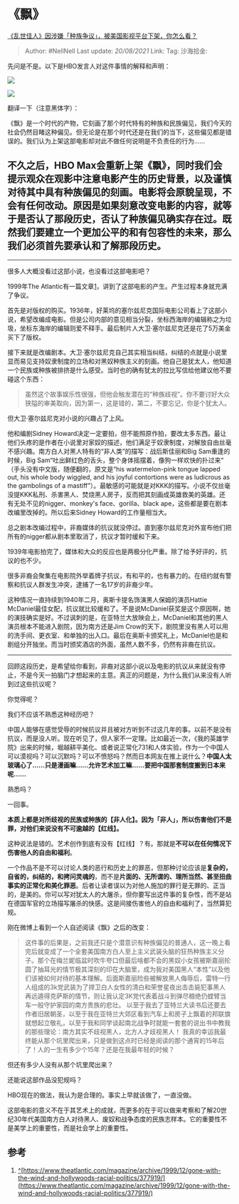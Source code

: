 # 《飘》
[《乱世佳人》因涉嫌「种族争议」，被美国影视平台下架，你怎么看？](https://www.zhihu.com/question/400530800/answer/1276292003)

> Author: #NellNell
> Last update: *20/08/2021*
> Link:
> Tag:
> 沙海拾金:

先问是不是。以下是HBO发言人对这件事情的解释和声明：

![](https://pic1.zhimg.com/50/v2-4272e8ed63d7548130332d7d3a1e7e2a_720w.jpg?source=c8b7c179)

![](https://pic1.zhimg.com/80/v2-4272e8ed63d7548130332d7d3a1e7e2a_720w.jpg?source=c8b7c179)

翻译一下（注意黑体字）：

《飘》是一个时代的产物，它刻画了那个时代特有的种族和民族偏见，我们今天的社会仍然目睹这种偏见。但无论是在那个时代还是在我们的当下，这些偏见都是错误的。我们认为上架这部电影却对此不做任何说明是不负责任的行为……

## **不久之后，HBO Max会重新上架《飘》，同时我们会提示观众在观影中注意电影产生的历史背景，以及谨慎对待其中具有种族偏见的刻画。电影将会原貌呈现，不会有任何改动。原因是如果刻意改变电影的内容，就等于是否认了那段历史，否认了种族偏见确实存在过。既然我们要建立一个更加公平的和有包容性的未来，那么我们必须首先要承认和了解那段历史。**

---

很多人大概没看过这部小说，也没看过这部电影吧？

1999年The Atlantic有一篇文章[1](#ref_1)，讲到了这部电影的产生。产生过程本身就充满了争议。

首先是对版权的购买。1936年，好莱坞的塞尔兹尼克国际电影公司看上了这部小说，希望改编成电影。但是公司内部的意见相当分裂，坐标西海岸的编辑称之为垃圾，坐标东海岸的编辑则爱不释手。最后制片人大卫·塞尔兹尼克还是花了5万美金买下了版权。

接下来就是改编剧本。大卫·塞尔兹尼克自己其实相当纠结，纠结的点就是小说里显而易见支持奴隶制度的立场和对黑奴种族主义的刻画。他自己是犹太人，他知道一个民族或种族被排挤是什么感受。当时也的确有犹太的拉比写信给他建议他不要碰这个东西：

> 虽然这个故事娱乐性很强，但他会触发潜在的“种族歧视”。你不要讨好大众狭隘的审美取向，因为第一，这是错的，第二，不要忘记，你是个犹太人。

但大卫·塞尔兹尼克对小说的兴趣占了上风。

他和编剧Sidney Howard决定一定要拍，但不能照原作拍，要改太多东西。最让他们头疼的是作者在小说里对家奴的描述，他们满足于奴隶制度，对解放自由丝毫不感兴趣。南方白人对黑人特有的“非人类”的描写：战后斯佳丽和Big Sam重逢的时候，Big Sam“吐出鲜红色的舌头，整个身体摇摆着，像狗一样欢快的扑过来“ （手头没有中文版，随便翻的，原文是“his watermelon-pink tongue lapped out, his whole body wiggled, and his joyful contortions were as ludicrous as the gambolings of a mastiff”）。最敏感的可能就是对KKK的描写。小说不仅丝毫没提KKK私刑、杀害黑人、焚烧黑人房子，反而把其刻画成英雄救美的英雄。还有无处不见的nigger、monkey's face、gorilla、black ape，这些都是要在剧本改编里改掉的。所以后来Sidney Howard的工作量相当大。

总之剧本改编过程中，非裔媒体的抗议就没停过。直到塞尔兹尼克对外宣布他们把所有的nigger都从剧本里取消了，抗议才暂时缓和下来。

1939年电影拍完了，媒体和大众的反应也是两极分化严重。除了给予好评的，抗议的也不少。

很多非裔会聚集在电影院外举着牌子抗议，有和平的，也有暴力的。在纽约就有警察和抗议人群发生冲突，逮捕了一名17岁的非裔少年。

这种情况一直持续到1940年二月，奥斯卡提名饰演黑人保姆的演员Hattie McDaniel最佳女配，抗议就比较缓和了。不是说McDaniel获奖是这个原因啊，她的演技确实是好。不过讽刺的是，在亚特兰大放映会上，McDaniel和其他的黑人演员根本不能进入剧院，因为南方还是Jim Crow的天下，剧院里没有黑人可以用的洗手间、更衣室、和单独的出入口。最后在奥斯卡颁奖礼上，McDaniel也是和剧组分开独坐。而当时颁奖酒店的外面，虽然人数不多，仍然有非裔在抗议。

---

回顾这段历史，是希望给你看到，非裔对这部小说以及电影的抗议从来就没有停止，不是今天一拍脑门才想起来的主意。真正的问题是，为什么我们从来没有人听到过这些抗议呢？

你觉得呢？

我们不应该不熟悉这种经历吧？

中国人能够在感觉受辱的时候抗议并且被对方听到不过这几年的事。以前不是没有抗议，而是没人听。现在听见了，但人家不一定理。比如最近一次，《我的英雄学院》出来的时候，堀越耕平美化、或者说正常化731和人体实验，作为一个中国人可以漠视吗？可以沉默吗？可以不愤怒吗？然而日本网友在推上说什么？**中国人太玻璃心了……只是漫画嘛……允许艺术加工嘛……要把中国那套制度搬到日本来呢……**

熟悉吗？

一回事。

**本质上都是对所歧视的民族或种族的【非人化】。因为「非人」，所以伤害他们不是罪，对他们来说没有不可逾越的【红线】。**

这种说法是错的。艺术创作到底有没有【红线】？有。那就是**不可以在任何情况下伤害他人的自由和福利**。

一个作品不是不可以讨论人类的恶行和历史上的罪恶，但那种讨论应该是**复杂的，自省的，纠结的，和拷问灵魂的**，而不是**片面的、无所谓的、理所当然、甚至扭曲事实的正常化和美化罪恶**。后者让读者误以为对他人施加的罪行是无罪的、正当的，是美的。你可以写对犹太人的大屠杀，但你要写出这件事的复杂性，而不是站在德国军官的立场描写屠杀的快感。这是间接伤害他人的自由和福利了，当然算犯规。

刚在微博上看到一个人自述阅读《飘》之后的改变：

> 这件事的后果是，之前我还只是个潜意识有种族偏见的普通人，这一晚上看完后就变成了一个全套美国南方白人至上主义武装头脑的狂热种族主义分子。那个在梅兰妮临盆时吹牛夸口但最后啥都不会的黑奴小女孩被斯嘉丽抡圆了抽耳光的情节极其深刻的印在大脑里，成为我对美国黑人“本性”以及他们该被如何对待的基本理解。后面斯嘉丽险些被解放黑人侮辱后，雷特一行人组成的3k党武装为了捍卫白人女性的清白和荣誉星夜出击击毙犯事黑人再远遁得克萨斯的情节，则让我认定3K党代表着战斗到弹尽粮绝仍螳臂当车一般守护家园的南方贵族的悲壮。
> 以至于我去了亚特兰大读书后还要去作者旧居朝圣，以至于我在亚特兰大郊区看到汽车上和房子上飘着的邦联旗就想起立敬礼，以至于我和同学谈起南北战争时就能一套套的说出书中教我的那些理论：南方其实不歧视黑人，北方人才歧视黑人！
> 我真的幸运我最终能从那个坑里爬出来，只是做到这点时已经是阅读的那个通宵的15年后了！人的一生有多少个15年？还是在我最年轻的时候？

但还有多少人没有从那个坑里爬出来？

还能说这部作品没犯规吗？

HBO现在的做法，我认为是合理的。事实上早就该做了，一直没做。

这部电影的意义不在于其艺术上的成就，而更多的在于可以做来考察和了解20世纪30年代美国南方白人对待黑人、废奴和战争态度的民族志样本。它的重要性不是美学上的重要性，而是社会学上的重要性。

## 参考

1.  [^](#ref_1_0)[https://www.theatlantic.com/magazine/archive/1999/12/gone-with-the-wind-and-hollywoods-racial-politics/377919/](https://www.theatlantic.com/magazine/archive/1999/12/gone-with-the-wind-and-hollywoods-racial-politics/377919/)
